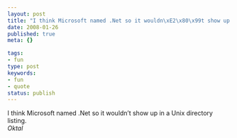 ```yaml
---
layout: post
title: "I think Microsoft named .Net so it wouldn\xE2\x80\x99t show up in a Unix directory listing."
date: 2008-01-26
published: true
meta: {}

tags:
- fun
type: post
keywords:
- fun
- quote
status: publish
---
```

I think Microsoft named .Net so it wouldn&#8217;t show up in a Unix directory listing.<br />_Oktal_
